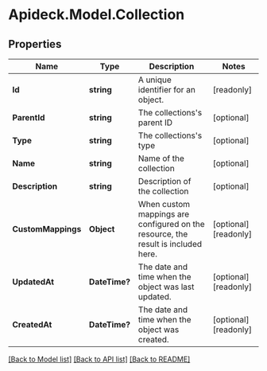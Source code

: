 # Apideck.Model.Collection

## Properties

Name | Type | Description | Notes
------------ | ------------- | ------------- | -------------
**Id** | **string** | A unique identifier for an object. | [readonly] 
**ParentId** | **string** | The collections&#39;s parent ID | [optional] 
**Type** | **string** | The collections&#39;s type | [optional] 
**Name** | **string** | Name of the collection | [optional] 
**Description** | **string** | Description of the collection | [optional] 
**CustomMappings** | **Object** | When custom mappings are configured on the resource, the result is included here. | [optional] [readonly] 
**UpdatedAt** | **DateTime?** | The date and time when the object was last updated. | [optional] [readonly] 
**CreatedAt** | **DateTime?** | The date and time when the object was created. | [optional] [readonly] 

[[Back to Model list]](../README.md#documentation-for-models) [[Back to API list]](../README.md#documentation-for-api-endpoints) [[Back to README]](../README.md)

